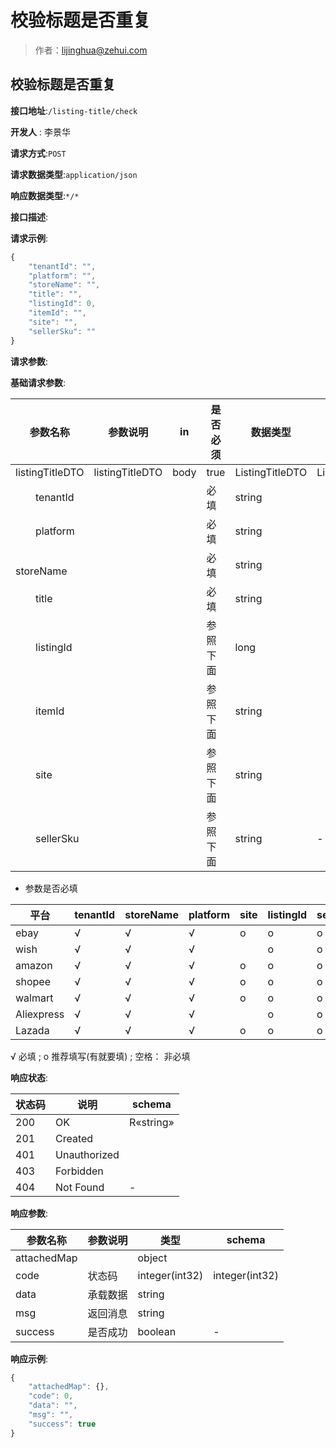 # 校验标题是否重复

> 作者：lijinghua@zehui.com

## 校验标题是否重复


**接口地址**:`/listing-title/check`

**开发人** : 李景华

**请求方式**:`POST`


**请求数据类型**:`application/json`


**响应数据类型**:`*/*`


**接口描述**:


**请求示例**:


```javascript
{
	"tenantId": "",
	"platform": "",
	"storeName": "",
	"title": "",
	"listingId": 0,
	"itemId": "",
	"site": "",
	"sellerSku": ""
}
```


**请求参数**:


**基础请求参数**:

| 参数名称 | 参数说明 | in    | 是否必须 | 数据类型 | schema |
| -------- | -------- | ----- | -------- | -------- | ------ |
|listingTitleDTO|listingTitleDTO|body|true|ListingTitleDTO|ListingTitleDTO|
|&emsp;&emsp;tenantId|||必填|string||
|&emsp;&emsp;platform|||必填|string||
|&emsp;&emsp;storeName|||必填|string||
|&emsp;&emsp;title|||必填|string||
|&emsp;&emsp;listingId|||参照下面|long||
|&emsp;&emsp;itemId|||参照下面|string||
|&emsp;&emsp;site|||参照下面|string||
|&emsp;&emsp;sellerSku|||参照下面|string|-|

- 参数是否必填

| 平台       | tenantId | storeName | platform | site | listingId | seller_sku | item_id |
| ---------- | -------- | --------- | -------- | ---- | --------- | ---------- | ------- |
| ebay       | √        | √         | √        | o    | o         | o          | o       |
| wish       | √        | √         | √        |      | o         | o          | o       |
| amazon     | √        | √         | √        | o    | o         | o          |         |
| shopee     | √        | √         | √        |  o    | o         | o          | o       |
| walmart    | √        | √         | √        | o    | o         | o          |         |
| Aliexpress | √        | √         | √        |      | o         | o          | o       |
| Lazada     | √        | √         | √        | o    | o         | o          | o       |



√ 必填 ; o 推荐填写(有就要填) ; 空格： 非必填



**响应状态**:


| 状态码 | 说明 | schema |
| -------- | -------- | ----- |
|200|OK|R«string»|
|201|Created||
|401|Unauthorized||
|403|Forbidden||
|404|Not Found|-|


**响应参数**:


| 参数名称 | 参数说明 | 类型 | schema |
| -------- | -------- | ----- |----- | 
|attachedMap||object||
|code|状态码|integer(int32)|integer(int32)|
|data|承载数据|string||
|msg|返回消息|string||
|success|是否成功|boolean|-|


**响应示例**:
```javascript
{
	"attachedMap": {},
	"code": 0,
	"data": "",
	"msg": "",
	"success": true
}
```